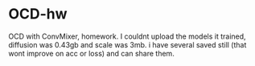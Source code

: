 # OCD-hw
OCD with ConvMixer, homework.
I couldnt upload the models it trained, diffusion was 0.43gb and scale was 3mb. i have several saved still (that wont improve on acc or loss) and can share them.
